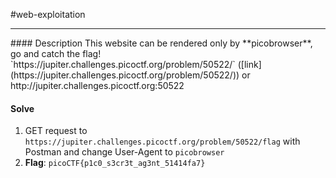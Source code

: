 #web-exploitation
<hr>
#### Description
This website can be rendered only by **picobrowser**, go and catch the flag! `https://jupiter.challenges.picoctf.org/problem/50522/` ([link](https://jupiter.challenges.picoctf.org/problem/50522/)) or http://jupiter.challenges.picoctf.org:50522

#### Solve
1. GET request to `https://jupiter.challenges.picoctf.org/problem/50522/flag` with Postman and change User-Agent to `picobrowser`
2. **Flag**: `picoCTF{p1c0_s3cr3t_ag3nt_51414fa7}`